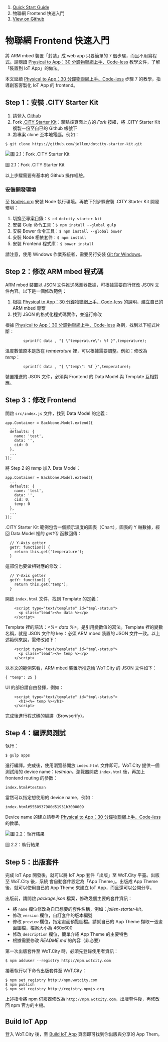 <div class="row">
    <div class="col-md-12">
        <ol class="breadcrumb">
          <li><a href="#">Quick Start Guide</a></li>
          <li class="active">物聯網 Frontend 快速入門</li>
          <li class="active github"><a href="https://github.com/wotcity/quick-start-guide/tree/master/zh-tw/hello-iot-app" class="fa fa-github">View on Github</a></li>
        </ol>
    </div>
</div>

# 物聯網 Frontend 快速入門

將 ARM mbed 裝置「封裝」成 web app 只要簡單的 7 個步驟，而且不用寫程式。請閱讀 [Physical to App：30 分鐘物聯網上手、Code-less](http://wotcity.com/guide/hello-world/zh-tw) 教學文件，了解「裝置到 IoT App」的做法。

本文延續 [Physical to App：30 分鐘物聯網上手、Code-less](http://wotcity.com/guide/hello-world/zh-tw) 步驟 7 的教學，指導創客客製化 IoT App 的 frontend。

## Step 1：安裝 .CITY Starter Kit

1. 請登入 [Github](https://github.com/)
2. Fork [.CITY Starter Kit](https://github.com/wotcity/dotcity-starter-kit)：撃點該頁面上方的 *Fork* 按紐，將 .CITY Starter Kit 複製一份至自已的 Github 帳號下
3. 將專案 clone 至本地電腦。例如：

```
$ git clone https://github.com/jollen/dotcity-starter-kit.git
```

![圖 2.1：Fork .CITY Starter Kit](https://raw.githubusercontent.com/jollen/wotcity-guide/master/hello-iot-app/2.1.png)

圖 2.1：Fork .CITY Starter Kit

以上步驟需要有基本的 Github 操作經驗。

### 安裝開發環境

至 [Nodejs.org](http://nodejs.org/) 安裝 Node 執行環境。再依下列步驟安裝 .CITY Starter Kit 開發環境：

1. 切換至專案目錄：`$ cd dotcity-starter-kit`
2. 安裝 Gulp 命令工具：`$ npm install --global gulp`
3. 安裝 Bower 命令工具：`$ npm install --global bower`
4. 安裝 Node 相依套件：`$ npm install`
5. 安裝 Frontend 程式庫：`$ bower install`

請注意，使用 Windows 作業系統者，需要另行安裝 [Git for Windows](https://msysgit.github.io/)。

## Step 2：修改 ARM mbed 程式碼

ARM mbed 裝置以 JSON 文件推送感測器數據，可根據需要自行修改 JSON 文件內容。以下是一個修改範例：

1. 根據 [Physical to App：30 分鐘物聯網上手、Code-less](http://wotcity.com/guide/hello-world/zh-tw) 的說明，建立自已的 ARM mbed 專案
2. 找到 JSON 的格式化程式碼實作，並進行修改

根據 [Physical to App：30 分鐘物聯網上手、Code-less](http://wotcity.com/guide/hello-world/zh-tw) 為例，找到以下程式片斷：

```
        sprintf( data , "{ \"temperature\": %f }",temperature);
```

溫度數值原本是放在 *temperature* 裡，可以根據需要調整。例如：修改為 *temp*：

```
        sprintf( data , "{ \"temp\": %f }",temperature);
```

裝置推送的 JSON 文件，必須與 Frontend 的 Data Model 與 Template 互相對應。

## Step 3：修改 Frontend

開啟 `src/index.js` 文件，找到 Data Model 的定義：

```
app.Container = Backbone.Model.extend({
  ...
  defaults: {
    name: 'test',
    data: '',
    cid: 0
  },
  ...
});
```

將 Step 2 的 *temp* 加入 Data Model：

```
app.Container = Backbone.Model.extend({
  ...
  defaults: {
    name: 'test',
    data: '',
    cid: 0,
    temp: 0
  },
  ...
});
```
.CITY Starter Kit 範例包含一個顯示溫度的圖表（Chart），圖表的 Y 軸數據，經回 Data Model 裡的 *getY()* 函數回傳：

```
  // Y-Axis getter
  getY: function() {
    return this.get('temperature');
  }
```

這部份也要做相對應的修改：

```
  // Y-Axis getter
  getY: function() {
    return this.get('temp');
  }
```

開啟 `index.html` 文件，找到 Template 的定義：

```
    <script type="text/template" id="tmpl-status">
      <p class="lead"><%= data %></p>
    </script>
```

Template 裡的語法：*<%= data %>*，是引用變數值的寫法。Template 裡的變數名稱，就是 JSON 文件的 key：必須 ARM mbed 裝置的 JSON 文件一致。以上述範例來說，需修改如下：

```
    <script type="text/template" id="tmpl-status">
      <p class="lead"><%= temp %></p>
    </script>
```

以本文的範例來看，ARM mbed 裝置所推送給 WoT.City 的 JSON 文件如下：

```
{ "temp": 25 }
```

UI 的部份請自由發揮，例如：

```
    <script type="text/template" id="tmpl-status">
      <h1><%= temp %></h1>
    </script>
```

完成後進行程式碼的編譯（Browserify）。

## Step 4：編譯與測試

執行：

```
$ gulp apps
```

進行編譯。完成後，使用瀏覽器開放 `index.html` 文件即可。WoT.City 提供一個測試用的 device name：*testman*。瀏覽器開啟 `index.html` 後，再加上 frontend routing 的參數：

```
index.html#testman
```

當然可以指定想使用的 device name，例如：

```
index.html#5550937980d51931b3000009
```

Device name 的建立請參考 [Physical to App：30 分鐘物聯網上手、Code-less](http://wotcity.com/guide/hello-world/zh-tw) 的教學。


![圖 2.2：執行結果](https://raw.githubusercontent.com/jollen/wotcity-guide/master/hello-iot-app/2.2.png)

圖 2.2：執行結果

## Step 5：出版套件

完成 IoT App 開發後，就可以將 IoT App 套件「出版」至 WoT.City 平臺。出版至 WoT.City 後，系統 會自動套件設定為「App Theme」。出版成 App Theme 後，就可以使用自已的 App Theme 來建立 IoT App，而且還可以公開分享。

出版前，請開啟 *package.json* 檔案，修改幾個主要的套件資訊：

* 將 `name` 欄位修改為自已想要的套件名稱，例如：*jollen-starter-kit*。
* 修改 `version` 欄位，自訂套件的版本編號
* 修改 `preview` 欄位，指定畫面預覽圖檔。請幫自已的 App Theme 擷取一張畫面圖檔，檔案大小為 460x600
* 修改 `description` 欄位，簡單介紹 App Theme 的主要特色
* 根據需要修改 *README.md* 的內容（非必要）

第一次出版套件至 WoT.City 時，必須先登錄使用者資訊：

```
$ npm adduser --registry http://npm.wotcity.com
```

接著執行以下命令出版套件至 WoT.City：

```
$ npm set registry http://npm.wotcity.com
$ npm publish
$ npm set registry http://registry.npmjs.org
```

上述指令將 npm 伺服器修改為 `http://npm.wotcity.com`，出版套件後，再修改回 npm 官方的主機。

## Build IoT App

登入 WoT.City 後，至 [Build IoT App](http://wotcity.com/account/liveapp) 頁面即可找到你出版與分享的 App Them。
